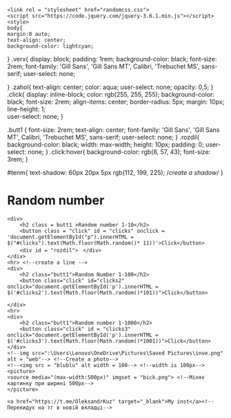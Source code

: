 <!DOCTYPE html>
<html lang="en">
<head>
    <meta charset="UTF-8">
    <meta http-equiv="X-UA-Compatible" content="IE=edge">
    <meta name="viewport" content="width=device-width, initial-scale=1.0">
    <title>Random number</title>

    <link rel = "stylesheet" href="randomcss.css">
    <script src="https://code.jquery.com/jquery-3.6.1.min.js"></script>
    <style>
    body{
    margin:0 auto;
    text-align: center;
    background-color: lightcyan;   
}
.verx{
    display: block;
    padding: 1rem;
    background-color: black;
    font-size: 2rem;
    font-family: 'Gill Sans', 'Gill Sans MT', Calibri, 'Trebuchet MS', sans-serif;
    user-select: none;
    
}
.zahol{
    text-align: center;
    color: aqua;
    user-select: none;
    opacity: 0,5;
}
.click{
    display: inline-block;
    color: rgb(255, 255, 255);
    background-color: black;
    font-size: 2rem;
    align-items: center;
    border-radius: 5px;
    margin: 10px;
    line-height: 1;  
    user-select: none;
}

.butt1 {
    font-size: 2rem;
    text-align: center;
    font-family: 'Gill Sans', 'Gill Sans MT', Calibri, 'Trebuchet MS', sans-serif;
    user-select: none;
}
.rozdil{
    background-color: black;
    width: max-width;
    height: 10px;
    padding: 0;
    user-select: none;
}
.click:hover{
    background-color: rgb(8, 57, 43);
    font-size: 3rem;
}

#tenm{
    text-shadow: 60px 20px 5px rgb(112, 199, 225); /*create a shadow*/
}
    </style>
</head>
<body>
    <div class ="verx">
        <h1 class = "zahol" id = "tenm">Random number</h1>
    </div>

    <div>        
        <h2 class = butt1 >Random number 1-10</h2>
        <button class = "click" id = "clicks" onclick = 'document.getElementById("p").innerHTML = $("#clicks").text(Math.floor(Math.random()* 11))'>Click</button>
        <div id = "rozdil">ᅠ</div>
    </div>
    <hr> <!--create a line -->
    <div>
        <h2 class="butt1">Random Number 1-100</h2>
        <button class="click" id="clicks2" onclick="document.getElementById('p').innerHTML = $('#clicks2').text(Math.floor(Math.random()*101))">Click</button>

    </div>
    <hr>
    <div>
        <h2 class="butt1">Random number 1-1000</h2>
        <button class="click" id = "clicks3" onclick="document.getElementById('p').innerHTML = $('#clicks3').text(Math.floor(Math.random()*1001))">Click</button>
    </div>
    <!--img src=":\Users\Lenovo\OneDrive\Pictures\Saved Pictures\inve.png" alt = "web"--> <!--Create a photo-->
    <!--<img src = "blublu" alt width = 100--> <!--width is 100px-->
    <picture>
    <source media="(max-width:500px)" imgset = "bick.png"> <!--Міняє картинку при ширині 500px-->
    </picture>

    <a href="https://t.me/OleksandrKuz" target="_blank">My inst</a><!--Перекидує на тг в новій вкладці-->
    
</body>
</html>


